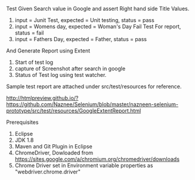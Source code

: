Test Given Search value in Google and assert Right hand side Title Values. 

1. input = Junit Test, expected = Unit testing, status = pass
2. input = Womens day, expected = Woman's Day Fail Test For report, status = fail
3. input = Fathers Day, expected = Father, status = pass

And Generate Report using Extent 
1. Start of test log
2. capture of Screenshot after search in google
3. Status of Test log using test watcher.

Sample test report are attached under src/test/resources for reference.

http://htmlpreview.github.io/?https://github.com/Naznee/Selenium/blob/master/nazneen-selenium-prototype/src/test/resources/GoogleExtentReport.html

Prerequisites
1. Eclipse 
2. JDK 1.8 
3. Maven and Git Plugin in Eclipse
4. ChromeDriver, Dowloaded from https://sites.google.com/a/chromium.org/chromedriver/downloads
5. Chrome Driver set in Environment variable properties as "webdriver.chrome.driver"
 